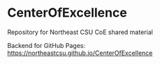 # CenterOfExcellence
Repository for Northeast CSU CoE shared material

Backend for GitHub Pages: https://northeastcsu.github.io/CenterOfExcellence
